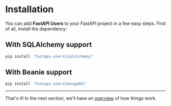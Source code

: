 # Installation

You can add **FastAPI Users** to your FastAPI project in a few easy steps. First of all, install the dependency:

## With SQLAlchemy support

```sh
pip install 'fastapi-users[sqlalchemy]'
```

## With Beanie support

```sh
pip install 'fastapi-users[mongodb]'
```

---

That's it! In the next section, we'll have an [overview](./configuration/overview.md) of how things work.
